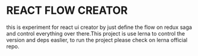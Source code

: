 # REACT FLOW CREATOR
this is experiment for react ui creator by just define the flow on redux saga and control everything over there.This project is use lerna to control the version and deps easlier, to run the project please check on lerna official repo.